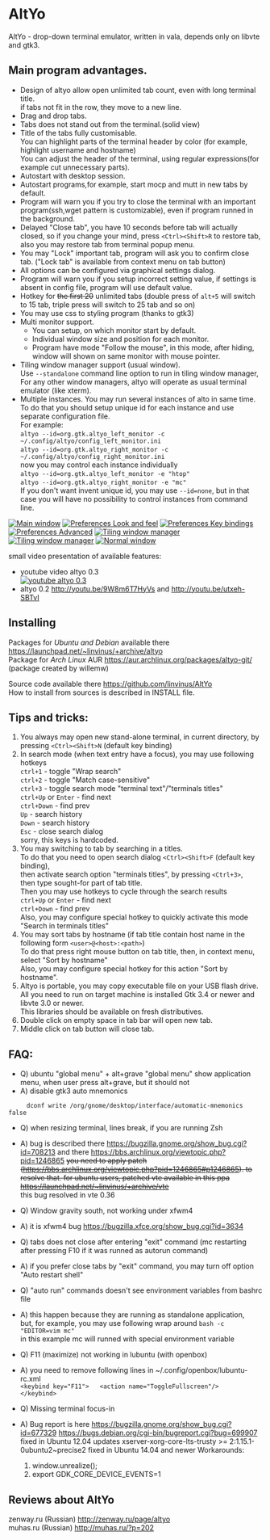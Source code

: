 AltYo
=====

AltYo - drop-down terminal emulator, written in vala, depends only on libvte and gtk3.

Main program advantages.
------------------------
* Design of altyo allow open unlimited tab count, even with long terminal title.  
     if tabs  not fit in the row, they move to a new line.
* Drag and drop tabs.
* Tabs does not stand out from the terminal.(solid view)
* Title of the tabs fully customisable.  
     You can highlight parts of the terminal header by color (for example, highlight username and hostname)  
     You can adjust the header of the terminal, using regular expressions(for example cut unnecessary parts).
* Autostart with desktop session.
* Autostart programs,for example, start mocp and mutt in new tabs by default.
* Program will warn you if you try to close the terminal with an important program(ssh,wget pattern is customizable), even if program runned in the background.
* Delayed "Close tab", you have 10 seconds before tab will actually closed, so if you change your mind, press `<Ctrl><Shift>R` to restore tab, also you may restore tab from terminal popup menu.
* You may "Lock" important tab, program will ask you to confirm close tab. ("Lock tab" is available from context menu on tab button)
* All options can be configured via graphical settings dialog.
* Program will warn you if you setup incorrect setting value, if settings is absent in config file, program will use default value.
* Hotkey for ~~the first 20~~ unlimited tabs (double press of `alt+5` will switch to 15 tab, triple press will switch to 25 tab and so on)
* You may use css to styling program (thanks to gtk3)
* Multi monitor support.  
  * You can setup, on which monitor start by default.  
  * Individual window size and position for each monitor.
  * Program have mode "Follow the mouse", in this mode, after hiding, window will shown on same monitor with mouse pointer.
* Tiling window manager support (usual window).  
     Use `--standalone` command line option to run in tiling window manager,  
     For any other window managers, altyo will operate as usual terminal emulator (like xterm).
* Multiple instances. You may run several instances of alto in same time.  
  To do that you should setup unique id for each instance and use separate configuration file.  
  For example:  
  `altyo --id=org.gtk.altyo_left_monitor -c ~/.config/altyo/config_left_monitor.ini`  
  `altyo --id=org.gtk.altyo_right_monitor -c ~/.config/altyo/config_right_monitor.ini`  
  now you may control each instance individually  
  `altyo --id=org.gtk.altyo_left_monitor -e "htop"`  
  `altyo --id=org.gtk.altyo_right_monitor -e "mc"`  
  If you don't want invent unique id, you may use `--id=none`, but in that case you will have no possibility to control instances from command line.

[![Main window](http://storage6.static.itmages.ru/i/13/0406/s_1365230653_4853839_d41d8cd98f.png)](http://itmages.ru/image/view/971951/d41d8cd9)
[![Preferences Look and feel](http://storage3.static.itmages.ru/i/13/0406/s_1365229810_3352986_d41d8cd98f.png)](http://itmages.ru/image/view/971932/d41d8cd9)
[![Preferences Key bindings](http://storage5.static.itmages.ru/i/13/0406/s_1365229912_4764716_d41d8cd98f.png)](http://itmages.ru/image/view/971933/d41d8cd9)
[![Preferences Advanced](http://storage6.static.itmages.ru/i/13/0406/s_1365229959_4473970_d41d8cd98f.png)](http://itmages.ru/image/view/971934/d41d8cd9)
[![Tiling window manager](http://storage3.static.itmages.ru/i/13/0612/s_1371022015_7777413_5cf29d0faf.png)](http://itmages.ru/image/view/1071250/5cf29d0f)
[![Tiling window manager](http://storage5.static.itmages.ru/i/13/0612/s_1371022059_3043913_a19d77ddef.png)](http://itmages.ru/image/view/1071252/a19d77dd)
[![Normal window](http://storage2.static.itmages.ru/i/13/0612/s_1371037750_9206122_f69d88b067.png)](http://itmages.ru/image/view/1071578/f69d88b0)

small video presentation of available features:
* youtube video altyo 0.3  
  [![youtube altyo 0.3](http://img.youtube.com/vi/IEabsuFresk/0.jpg)](http://youtu.be/IEabsuFresk)
* altyo 0.2 http://youtu.be/9W8m6T7HyVs and http://youtu.be/utxeh-SBTvI

Installing
----
Packages for *Ubuntu and Debian* available there https://launchpad.net/~linvinus/+archive/altyo  
Package for *Arch Linux* AUR https://aur.archlinux.org/packages/altyo-git/ (package created by willemw)

Source code available there https://github.com/linvinus/AltYo  
How to install from sources is described in INSTALL file.

Tips and tricks:
----
1. You always may open new stand-alone terminal, in current directory, by pressing `<Ctrl><Shift>N` (default key binding)
2. In search mode (when text entry have a focus), you may use following hotkeys  
   `ctrl+1` - toggle "Wrap search"  
   `ctrl+2` - toggle "Match case-sensitive"  
   `ctrl+3` - toggle search mode "terminal text"/"terminals titles"  
   `ctrl+Up` or `Enter` - find next  
   `ctrl+Down` - find prev  
   `Up` - search history  
   `Down` - search history  
   `Esc` - close search dialog  
sorry, this keys is hardcoded.
3. You may switching to tab by searching in a titles.  
   To do that you need to open search dialog `<Ctrl><Shift>F` (default key binding),  
   then activate search option  "terminals titles", by pressing `<Ctrl+3>`,  
   then type sought-for part of tab title.  
   Then you may use hotkeys to cycle through the search results  
   `ctrl+Up` or `Enter` - find next  
   `ctrl+Down` - find prev  
   Also, you may configure special hotkey to quickly activate this mode "Search in terminals titles"
4. You may sort tabs by hostname (if tab title contain host name in the following form `<user>@<host>:<path>`)  
   To do that press right mouse button on tab title, then, in context menu, select "Sort by hostname"  
   Also, you may configure special hotkey for this action "Sort by hostname".
5. Altyo is portable, you may copy executable file on your USB flash drive.  
   All you need to run on target machine is installed Gtk 3.4 or newer and libvte 3.0 or newer.  
   This libraries should be available on fresh distributives.
6. Double click on empty space in tab bar will open new tab.
7. Middle click on tab button will close tab.

FAQ:
----
* Q) ubuntu "global menu" + alt+grave
     "global menu" show application menu, when user press alt+grave, but it should not
* A) disable gtk3 auto mnemonics
```
     dconf write /org/gnome/desktop/interface/automatic-mnemonics false
```

* Q) when resizing terminal, lines break, if you are running Zsh
* A) bug is described there https://bugzilla.gnome.org/show_bug.cgi?id=708213 and there https://bbs.archlinux.org/viewtopic.php?pid=1246865
  ~~you need to apply patch (https://bbs.archlinux.org/viewtopic.php?pid=1246865#p1246865).
  to resolve that.
  for ubuntu users, patched vte available in this ppa https://launchpad.net/~linvinus/+archive/vte~~  
  this bug resolved in vte 0.36

* Q) Window gravity south, not working under xfwm4
* A) it is xfwm4 bug https://bugzilla.xfce.org/show_bug.cgi?id=3634

* Q) tabs does not close after entering "exit" command (mc restarting after pressing F10 if it was runned as autorun command)
* A) if you prefer close tabs by "exit" command, you may turn off option "Auto restart shell"

* Q) "auto run" commands doesn't see environment variables from bashrc file
* A) this happen because they are running as standalone application,  
     but, for example, you may use following wrap around `bash -c "EDITOR=vim mc"`  
     in this example mc will runned with special environment variable

* Q) F11 (maximize) not working in lubuntu (with openbox)
* A) you need to remove following lines in ~/.config/openbox/lubuntu-rc.xml  
  `<keybind key="F11">  
  <action name="ToggleFullscreen"/>  
  </keybind>`
* Q) Missing terminal focus-in
* A) Bug report is here https://bugzilla.gnome.org/show_bug.cgi?id=677329
     https://bugs.debian.org/cgi-bin/bugreport.cgi?bug=699907
     fixed in Ubuntu 12.04 updates xserver-xorg-core-lts-trusty >= 2:1.15.1-0ubuntu2~precise2
     fixed in Ubuntu 14.04 and newer
     Workarounds:
     1) window.unrealize();
     2) export GDK_CORE_DEVICE_EVENTS=1


Reviews about AltYo
-------------------
zenway.ru (Russian) http://zenway.ru/page/altyo  
muhas.ru (Russian) http://muhas.ru/?p=202
